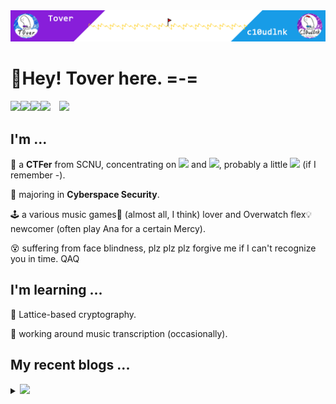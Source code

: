 <img src="headPic_Tover.png" />

# 🎇Hey! Tover here. =-=

<a href="https://tover.xyz/" target="_blank"><img src="https://img.shields.io/badge/-📜 Tover's Blog-blue?style=flat-square"></a><a href="https://c10udlnk.top/" target="_blank"><img src="https://img.shields.io/badge/-📜 c10udlnk's Blog-blueviolet?style=flat-square"></a><a href="https://github.com/ToverPomelo" target="_blank"><img src="https://img.shields.io/badge/-github-black?logo=github&style=flat-square"></a><a href="https://0xffff.one/u/Tover" target="_blank"><img src="https://img.shields.io/badge/-💻 0xffff-e8ecf3?style=flat-square"></a>&emsp;<img src="https://komarev.com/ghpvc/?username=Tover&style=plastic&color=red" />

## I'm ...

🚩 a **CTFer** from SCNU, concentrating on <img src="https://img.shields.io/static/v1?label=&&message=Crypto&style=social"> and <img src="https://img.shields.io/static/v1?label=&message=Misc&style=social">, probably a little <img src="https://img.shields.io/static/v1?label=&message=PWN&style=social"> (if I remember -).

🧭 majoring in **Cyberspace Security**.

🕹 a various music games🎼 (almost all, I think) lover and Overwatch flex💡 newcomer (often play Ana for a certain Mercy).

😵 suffering from face blindness, plz plz plz forgive me if I can't recognize you in time. QAQ

## I'm learning ...

📍 Lattice-based cryptography.

📍 working around music transcription (occasionally).

## My recent blogs ...

<details>
  <summary><img src="https://img.shields.io/badge/-📢 Click to view more!-blue?style=for-the-badge"></summary>
  <!-- BLOG-POST-LIST:START -->

🎆 Jul 19, 2023: [SageMath 10.1 安装记录](https://tover.xyz/p/SageMath-10-1-Installation/)

🎆 Jul 18, 2023: [域中求n次方根的学习笔记](https://tover.xyz/p/n-root-in-F/)

🎆 May 09, 2023: [2023D^3CTF的d3bdd](https://tover.xyz/p/d3bdd-note/)

🎆 Apr 26, 2023: [第一届强网杯密码数学专项赛——赛题一解题笔记](https://tover.xyz/p/2023-qwb-Crypto/)

🎆 Feb 07, 2023: [NTRU学习笔记](https://tover.xyz/p/NTRU/)

🎆 Feb 05, 2023: [博客Butterfly主题的CDN更换记录](https://tover.xyz/p/butterfly-cdn-changed/)

🎆 Feb 05, 2023: [Okamoto-Uchiyama加密方案学习笔记](https://tover.xyz/p/OU98/)

🎆 Feb 04, 2023: [2023西湖论剑部分密码题Writeup](https://tover.xyz/p/2023-xhlj-Crypto-part-Writeup/)

🎆 Jan 13, 2023: [2023山石冬令营结营赛密码题WP](https://tover.xyz/p/HSNCTF-2023-Winter-Crypto/)

🎆 Sep 04, 2022: [承诺方案（Commitment）学习笔记 1.2](https://tover.xyz/p/commitment-note-1-2/)<!-- BLOG-POST-LIST:END -->
</details>
